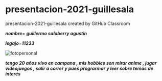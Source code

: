 # presentacion-2021-guillesala
presentacion-2021-guillesala created by GitHub Classroom

***nombre***= ***guillermo salaberry agustin***

***legajo***=***11233***


![fotopersonal ](https://pbs.twimg.com/profile_images/724034974161231872/KldFXzE8_400x400.jpg)

***tengo 20 años vivo en campana , mis hobbies son mirar anime , jugar videojuegos , salir a correr y pues prograrmar y leer sobre temas de interés***
